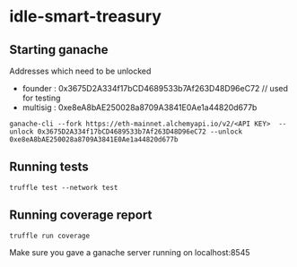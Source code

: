 # idle-smart-treasury

## Starting ganache
Addresses which need to be unlocked 

- founder : 0x3675D2A334f17bCD4689533b7Af263D48D96eC72 // used for testing
- multisig : 0xe8eA8bAE250028a8709A3841E0Ae1a44820d677b

`ganache-cli --fork https://eth-mainnet.alchemyapi.io/v2/<API KEY>  --unlock 0x3675D2A334f17bCD4689533b7Af263D48D96eC72 --unlock 0xe8eA8bAE250028a8709A3841E0Ae1a44820d677b`

## Running tests
`truffle test --network test`

## Running coverage report
`truffle run coverage`

Make sure you gave a ganache server running on localhost:8545
